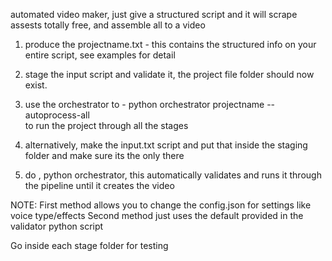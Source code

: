 automated video maker, just give a structured script and it will scrape assests totally free, and assemble all to a video

1) produce the projectname.txt - this contains the structured info on your entire script, see examples
for detail
2) stage the input script and validate it, the project file folder should now exist.
3) use the orchestrator to - python orchestrator projectname --autoprocess-all  
    to run the project through all the stages

1) alternatively, make the input.txt script and put that inside the staging folder 
and make sure its the only there
2) do , python orchestrator, this automatically validates and runs it through the pipeline until it creates the video

NOTE: First method allows you to change the config.json for settings like voice type/effects
Second method just uses the default provided in the validator python script

Go inside each stage folder for testing